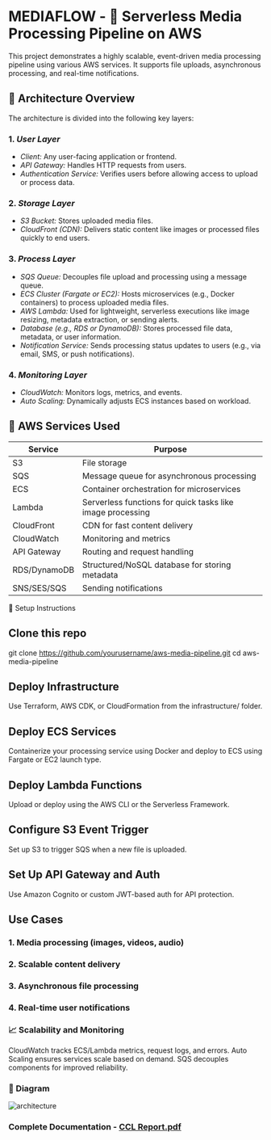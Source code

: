# MEDIAFLOW - 🚀 Serverless Media Processing Pipeline on AWS

This project demonstrates a highly scalable, event-driven media processing pipeline using various AWS services. It supports file uploads, asynchronous processing, and real-time notifications.

## 📌 Architecture Overview

The architecture is divided into the following key layers:

### 1. *User Layer*
- *Client:* Any user-facing application or frontend.
- *API Gateway:* Handles HTTP requests from users.
- *Authentication Service:* Verifies users before allowing access to upload or process data.

### 2. *Storage Layer*
- *S3 Bucket:* Stores uploaded media files.
- *CloudFront (CDN):* Delivers static content like images or processed files quickly to end users.

### 3. *Process Layer*
- *SQS Queue:* Decouples file upload and processing using a message queue.
- *ECS Cluster (Fargate or EC2):* Hosts microservices (e.g., Docker containers) to process uploaded media files.
- *AWS Lambda:* Used for lightweight, serverless executions like image resizing, metadata extraction, or sending alerts.
- *Database (e.g., RDS or DynamoDB):* Stores processed file data, metadata, or user information.
- *Notification Service:* Sends processing status updates to users (e.g., via email, SMS, or push notifications).

### 4. *Monitoring Layer*
- *CloudWatch:* Monitors logs, metrics, and events.
- *Auto Scaling:* Dynamically adjusts ECS instances based on workload.

## 🧱 AWS Services Used

| Service       | Purpose                                                             |
|---------------|---------------------------------------------------------------------|
| S3            | File storage                                                        |
| SQS           | Message queue for asynchronous processing                           |
| ECS           | Container orchestration for microservices                           |
| Lambda        | Serverless functions for quick tasks like image processing          |
| CloudFront    | CDN for fast content delivery                                       |
| CloudWatch    | Monitoring and metrics                                              |
| API Gateway   | Routing and request handling                                        |
| RDS/DynamoDB  | Structured/NoSQL database for storing metadata                      |
| SNS/SES/SQS   | Sending notifications                                               |

🔧 Setup Instructions
## Clone this repo

git clone https://github.com/yourusername/aws-media-pipeline.git
cd aws-media-pipeline

## Deploy Infrastructure
Use Terraform, AWS CDK, or CloudFormation from the infrastructure/ folder.

## Deploy ECS Services
Containerize your processing service using Docker and deploy to ECS using Fargate or EC2 launch type.

## Deploy Lambda Functions
Upload or deploy using the AWS CLI or the Serverless Framework.

## Configure S3 Event Trigger
Set up S3 to trigger SQS when a new file is uploaded.

## Set Up API Gateway and Auth
Use Amazon Cognito or custom JWT-based auth for API protection.

## Use Cases
### 1. Media processing (images, videos, audio)
### 2. Scalable content delivery
### 3. Asynchronous file processing
### 4. Real-time user notifications

### 📈 Scalability and Monitoring
CloudWatch tracks ECS/Lambda metrics, request logs, and errors.
Auto Scaling ensures services scale based on demand.
SQS decouples components for improved reliability.

### 📸 Diagram

![architecture](https://github.com/user-attachments/assets/f0c8e07e-a709-4e88-9e3e-386e4bf02239)

### Complete Documentation - [CCL Report.pdf](https://github.com/user-attachments/files/21472106/CCL.Report.pdf)

